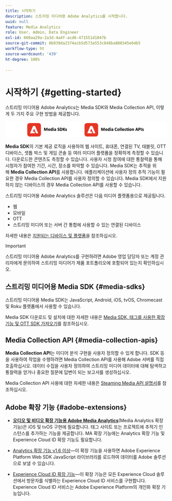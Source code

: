 ```yaml
---
title: 시작하기
description: 스트리밍 미디어용 Adobe Analytics를 시작합니다.
uuid: null
feature: Media Analytics
role: User, Admin, Data Engineer
exl-id: 660aa29a-2a3d-4a4f-acd6-471551d1047b
source-git-commit: 8b939da2374acb5d573a553c848ba880345e64b5
workflow-type: ht
source-wordcount: '439'
ht-degree: 100%

---
```


# 시작하기 {#getting-started}

스트리밍 미디어용 Adobe Analytics는 Media SDK와 Media Collection API, 이렇게 두 가지 주요 구현 방법을 제공합니다.

![방법](assets/getting-started2.png)

**Media SDK**&#x200B;의 기본 제공 로직을 사용하여 웹 사이트, 휴대폰, 연결된 TV, 태블릿, OTT 디바이스, 셋톱 박스 및 게임 콘솔 등 여러 미디어 플랫폼을 정확하게 측정할 수 있습니다. 다운로드한 콘텐츠도 측정할 수 있습니다. 사용자 시청 참여에 대한 통찰력을 통해 시청자가 참여한 기간, 시간, 장소를 파악할 수 있습니다. Media SDK는 추적을 위해 **Media Collection API**&#x200B;를 사용합니다. 애플리케이션에 사용자 정의 추적 기능이 필요한 경우 Media Collection API를 사용자 정의할 수 있습니다. Media SDK에서 지원하지 않는 디바이스의 경우 Media Collection API를 사용할 수 있습니다.

스트리밍 미디어용 Adobe Analytics 솔루션은 다음 미디어 플랫폼용으로 제공됩니다.

* 웹
* 모바일
* OTT
* 스트리밍 미디어 또는 서버 간 통합에 사용할 수 있는 연결된 디바이스

자세한 내용은 [지원되는 디바이스 및 플랫폼](#_Supported_devices_and)을 참조하십시오.

>[!IMPORTANT]
>
>스트리밍 미디어용 Adobe Analytics를 구현하려면 Adobe 영업 담당자 또는 계정 관리자에게 문의하여 스트리밍 미디어가 제품 포트폴리오에 포함되어 있는지 확인하십시오.

## 스트리밍 미디어용 Media SDK {#media-sdks}

스트리밍 미디어용 Media SDK는 JavaScript, Android, iOS, tvOS, Chromecast 및 Roku 플랫폼에서 사용할 수 있습니다.

Media SDK 다운로드 및 설치에 대한 자세한 내용은 [Media SDK, 태그를 사용한 확장 기능 및 OTT SDK 가져오기](/help/getting-started/download-sdks.md)를 참조하십시오.


## Media Collection API {#media-collection-apis}

**Media Collection API**&#x200B;는 미디어 분석 구현을 사용자 정의할 수 있게 합니다. SDK 등을 사용하여 작업을 수행하려면 Media Collection API를 사용해 Adobe 서버를 직접 호출하십시오. 데이터 수집을 사용자 정의하여 스트리밍 미디어 데이터에 대해 탐색하고 통찰력을 얻거나 중요한 질문에 답변이 되는 보고서를 생성하십시오.

Media Collection API 사용에 대한 자세한 내용은 [Steaming Media API 설명서](/help/implementation/media-collection-api/mc-api-overview.md)를 참조하십시오.

## Adobe 확장 기능 {#adobe-extensions}

* [**오디오 및 비디오 확장 기능용 Adobe Media Analytics**](https://experienceleague.adobe.com/docs/experience-platform/tags/extensions/adobe/media-analytics/overview.html?lang=ko)(Media Analytics 확장 기능)은 iOS 및 tvOS 구현에 필요합니다. 태그 사이트 또는 프로젝트에 추적기 인스턴스를 추가하는 기능을 제공합니다. MA 확장 기능에는 Analytics 확장 기능 및 Experience Cloud ID 확장 기능도 필요합니다.

* [Analytics 확장 기능 v1.6 이상](https://experienceleague.adobe.com/docs/experience-platform/tags/extensions/adobe/analytics/overview.html?lang=ko-KR)—이 확장 기능을 사용하면 Adobe Experience Platform Web SDK JavaScript 라이브러리를 로드하여 데이터를 Adobe 솔루션으로 보낼 수 있습니다.

* [Experience Cloud ID 확장 기능](https://experienceleague.adobe.com/docs/experience-platform/tags/extensions/adobe/id-service/overview.html?lang=ko-KR)—이 확장 기능은 모든 Experience Cloud 솔루션에서 방문자를 식별하는 Experience Cloud ID 서비스를 구현합니다. Experience Cloud ID 서비스는 Adobe Experience Platform의 개인화 확장 기능입니다.
